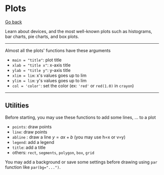 # Plots

[Go back](../index.md)

Learn about devices, and the most well-known plots such as histograms, bar charts, pie charts, and box plots.

<hr class="sl">

Almost all the plots' functions have these arguments

* `main = "title"`: plot title
* `xlab = "title x"`: x-axis title
* `ylab = "title y"`: y-axis title
* `xlim = lim`: x's values goes up to lim
* `ylim = lim`: y's values goes up to lim
* `col = 'color'`: set the color (ex: `'red'` or `red(1.0)` in `crayon`)

<hr class="sl">

## Utilities

Before starting, you may use these functions to add some lines, ... to a plot

* `points`: draw points
* `line`: draw points
* `abline` : draw a line $y=ax+b$ (you may use h=x or v=y)
* `legend`: add a legend
* `title`: add a title
* others: `rect`, `segments`, `polygon`, `box`, `grid`

You may add a background or save some settings before drawing using `par` function like `par(bg="...")`.
